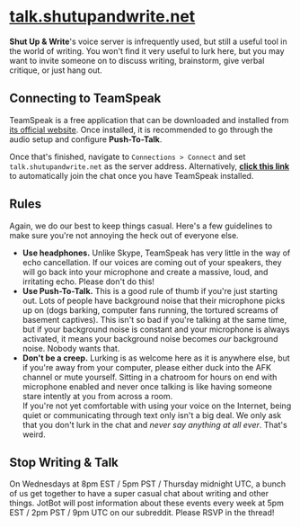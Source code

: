# [talk.shutupandwrite.net](ts3server://talk.shutupandwrite.net)

**Shut Up & Write**'s voice server is infrequently used, but still a useful tool in the world of writing. You won't find it very useful to lurk here, but you may want to invite someone on to discuss writing, brainstorm, give verbal critique, or just hang out.

## Connecting to TeamSpeak
TeamSpeak is a free application that can be downloaded and installed from [its official website](http://www.teamspeak.com/). Once installed, it is recommended to go through the audio setup and configure **Push-To-Talk**.

Once that's finished, navigate to `Connections > Connect` and set `talk.shutupandwrite.net` as the server address. Alternatively, **[click this link](http://tinyurl.com/writing-ts)** to automatically join the chat once you have TeamSpeak installed.

## Rules
Again, we do our best to keep things casual. Here's a few guidelines to make sure you're not annoying the heck out of everyone else.

* **Use headphones.** Unlike Skype, TeamSpeak has very little in the way of echo cancellation. If our voices are coming out of your speakers, they will go back into your microphone and create a massive, loud, and irritating echo. Please don't do this!
* **Use Push-To-Talk.** This is a good rule of thumb if you're just starting out. Lots of people have background noise that their microphone picks up on (dogs barking, computer fans running, the tortured screams of basement captives). This isn't so bad if you're talking at the same time, but if your background noise is constant and your microphone is always activated, it means your background noise becomes *our* background noise. Nobody wants that.
* **Don't be a creep.** Lurking is as welcome here as it is anywhere else, but if you're away from your computer, please either duck into the AFK channel or mute yourself. Sitting in a chatroom for hours on end with microphone enabled and never once talking is like having someone stare intently at you from across a room.  
If you're not yet comfortable with using your voice on the Internet, being quiet or communicating through text only isn't a big deal. We only ask that you don't lurk in the chat and *never say anything at all ever*. That's weird.

## Stop Writing & Talk
On Wednesdays at 8pm EST / 5pm PST / Thursday midnight UTC, a bunch of us get together to have a super casual chat about writing and other things. JotBot will post information about these events every week at 5pm EST / 2pm PST / 9pm UTC on our subreddit. Please RSVP in the thread!
